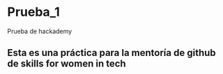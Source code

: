 # Prueba_1
Prueba de hackademy

## Esta es una práctica para la mentoría de github de skills for women in tech
